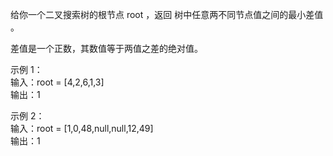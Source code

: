 给你一个二叉搜索树的根节点 root ，返回 树中任意两不同节点值之间的最小差值 。

差值是一个正数，其数值等于两值之差的绝对值。

示例 1：  
输入：root = [4,2,6,1,3]  
输出：1

示例 2：  
输入：root = [1,0,48,null,null,12,49]  
输出：1  